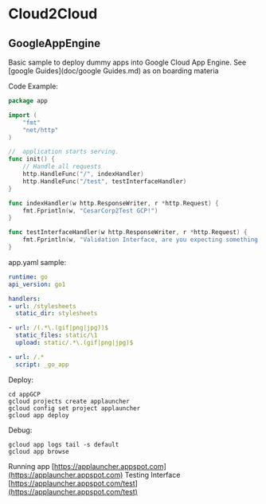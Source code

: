 # Cloud2Cloud


## GoogleAppEngine

Basic sample to deploy dummy apps into Google Cloud App Engine. See [google Guides](doc/google Guides.md) as on boarding materia

Code Example:


```go
package app

import (
	"fmt"
	"net/http"
)

//  application starts serving.
func init() {
	// Handle all requests
	http.HandleFunc("/", indexHandler)
	http.HandleFunc("/test", testInterfaceHandler)
}

func indexHandler(w http.ResponseWriter, r *http.Request) {
	fmt.Fprintln(w, "CesarCorp2Test GCP!")
}

func testInterfaceHandler(w http.ResponseWriter, r *http.Request) {
	fmt.Fprintln(w, "Validation Interface, are you expecting something funny or what?")
}

```

app.yaml sample:

```yaml
runtime: go
api_version: go1

handlers:
- url: /stylesheets
  static_dir: stylesheets

- url: /(.*\.(gif|png|jpg))$
  static_files: static/\1
  upload: static/.*\.(gif|png|jpg)$

- url: /.*
  script: _go_app

```


Deploy:

```shel
cd appGCP
gcloud projects create applauncher
gcloud config set project applauncher
gcloud app deploy
```

Debug:
```shel
gcloud app logs tail -s default
gcloud app browse

```


Running app [https://applauncher.appspot.com](https://applauncher.appspot.com)
Testing Interface [https://applauncher.appspot.com/test](https://applauncher.appspot.com/test)

